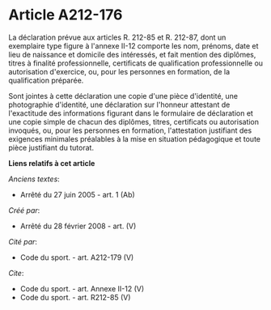 # Article A212-176

La déclaration prévue aux articles R. 212-85 et R. 212-87, dont un exemplaire type figure à l'annexe II-12 comporte les nom,
prénoms, date et lieu de naissance et domicile des intéressés, et fait mention des diplômes, titres à finalité
professionnelle, certificats de qualification professionnelle ou autorisation d'exercice, ou, pour les personnes en
formation, de la qualification préparée. 

Sont jointes à cette déclaration une copie d'une pièce d'identité, une photographie d'identité, une déclaration sur l'honneur
attestant de l'exactitude des informations figurant dans le formulaire de déclaration et une copie simple de chacun des
diplômes, titres, certificats ou autorisation invoqués, ou, pour les personnes en formation, l'attestation justifiant des
exigences minimales préalables à la mise en situation pédagogique et toute pièce justifiant du tutorat.

**Liens relatifs à cet article**

_Anciens textes_:

  - Arrêté du 27 juin 2005 - art. 1 (Ab)

_Créé par_:

  - Arrêté du 28 février 2008 - art. (V)

_Cité par_:

  - Code du sport. - art. A212-179 (V)

_Cite_:

  - Code du sport. - art. Annexe II-12 (V)
  - Code du sport. - art. R212-85 (V)
